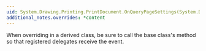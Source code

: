 ```yaml
---
uid: System.Drawing.Printing.PrintDocument.OnQueryPageSettings(System.Drawing.Printing.QueryPageSettingsEventArgs)
additional_notes.overrides: *content
---
```


<p>When overriding <xref href="System.Drawing.Printing.PrintDocument.OnQueryPageSettings(System.Drawing.Printing.QueryPageSettingsEventArgs)"></xref> in a derived class, be sure to call the base class's <xref href="System.Drawing.Printing.PrintDocument.OnQueryPageSettings(System.Drawing.Printing.QueryPageSettingsEventArgs)"></xref> method so that registered delegates receive the event.</p>


